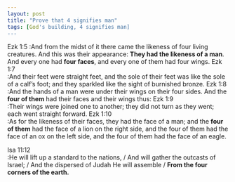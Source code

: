 ```yaml
---
layout: post
title: "Prove that 4 signifies man"
tags: [God's building, 4 signifies man]
---
```


Ezk 1:5
:And from the midst of it there came the likeness of four living creatures. And this was their appearance: **They had the likeness of a man**.
And every one had **four faces**, and every one of them had four wings.
Ezk 1:7   
:And their feet were straight feet, and the sole of their feet was like the sole of a calf’s foot; and they sparkled like the sight of burnished bronze.
Ezk 1:8   
:And the hands of a man were under their wings on their four sides. And the **four of them** had their faces and their wings thus:
Ezk 1:9   
:Their wings were joined one to another; they did not turn as they went; each went straight forward.
Ezk 1:10   
:As for the likeness of their faces, they had the face of a man; and the **four of them** had the face of a lion on the right side, and the four of them had the face of an ox on the left side, and the four of them had the face of an eagle.

Isa 11:12  
:He will lift up a standard to the nations, / And will gather the outcasts of Israel; / And the dispersed of Judah He will assemble / **From the four corners of the earth.**
